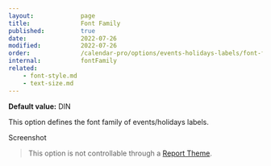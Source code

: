 ```yaml
---
layout:             page
title:              Font Family
published:          true
date:               2022-07-26
modified:           2022-07-26
order:              /calendar-pro/options/events-holidays-labels/font-family
internal:           fontFamily
related:
    - font-style.md
    - text-size.md
---
```

**Default value:** DIN

This option defines the font family of events/holidays labels.  

<todo>Screenshot</todo>

> This option is not controllable through a [Report Theme](../../features/themes.md).